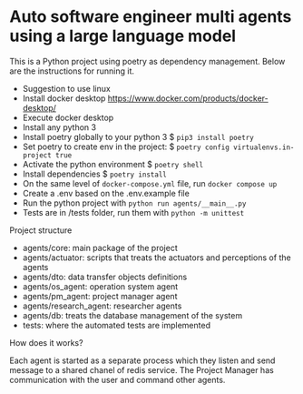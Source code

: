 # Auto software engineer multi agents using a large language model

This is a Python project using poetry as dependency management. Below are the instructions for running it.

- Suggestion to use linux
- Install docker desktop https://www.docker.com/products/docker-desktop/
- Execute docker desktop
- Install any python 3
- Install poetry globally to your python 3 $ ```pip3 install poetry```
- Set poetry to create env in the project: $ ```poetry config virtualenvs.in-project true```
- Activate the python environment $ ```poetry shell```
- Install dependencies $ ```poetry install```
- On the same level of ```docker-compose.yml``` file, run ```docker compose up```
- Create a .env based on the .env.example file
- Run the python project with ```python run agents/__main__.py```
- Tests are in /tests folder, run them with ```python -m unittest```

Project structure

- agents/core: main package of the project
- agents/actuator: scripts that treats the actuators and perceptions of the agents
- agents/dto: data transfer objects definitions
- agents/os_agent: operation system agent
- agents/pm_agent: project manager agent
- agents/research_agent: researcher agents
- agents/db: treats the database management of the system
- tests: where the automated tests are implemented

How does it works?

Each agent is started as a separate process which they listen and send message to a shared chanel of redis service.
The Project Manager has communication with the user and command other agents.


